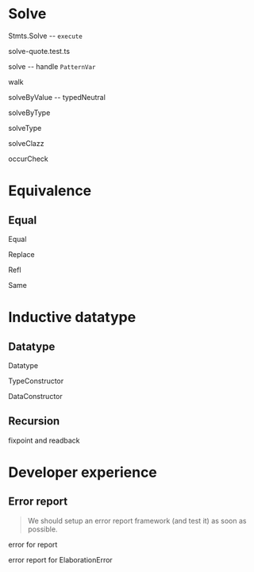 # Solve

Stmts.Solve -- `execute`

solve-quote.test.ts

solve -- handle `PatternVar`

walk

solveByValue -- typedNeutral

solveByType

solveType

solveClazz

occurCheck

# Equivalence

## Equal

Equal

Replace

Refl

Same

# Inductive datatype

## Datatype

Datatype

TypeConstructor

DataConstructor

## Recursion

fixpoint and readback

# Developer experience

## Error report

> We should setup an error report framework (and test it) as soon as possible.

error for report

error report for ElaborationError
